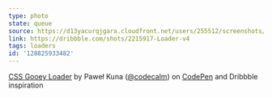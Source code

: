 ```yaml
---
type: photo
state: queue
source: https://d13yacurqjgara.cloudfront.net/users/255512/screenshots/2215917/animation.gif
link: https://dribbble.com/shots/2215917-Loader-v4
tags: loaders
id: '128825933482'
---
```

<p data-height="332" data-theme-id="51" data-slug-hash="yYNdwj" data-default-tab="result" data-user="codecalm" class='codepen'><a href='http://codepen.io/codecalm/pen/yYNdwj/'>CSS Gooey Loader</a> by Paweł Kuna (<a href='http://codepen.io/codecalm'>@codecalm</a>) on <a href='http://codepen.io'>CodePen</a> and Dribbble inspiration</p>
